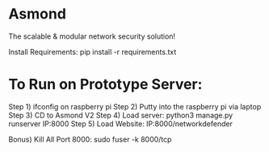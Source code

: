 # Asmond
The scalable & modular network security solution!

Install Requirements:
pip install -r requirements.txt

# To Run on Prototype Server:
Step 1) ifconfig on raspberry pi
Step 2) Putty into the raspberry pi via laptop
Step 3) CD to Asmond V2
Step 4) Load server: python3 manage.py runserver IP:8000
Step 5) Load Website: IP:8000/networkdefender

Bonus) Kill All Port 8000: sudo fuser -k 8000/tcp

